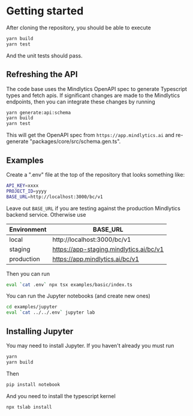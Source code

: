 # Getting started

After cloning the repository, you should be able to execute

```sh
yarn build
yarn test
```

And the unit tests should pass.

## Refreshing the API

The code base uses the Mindlytics OpenAPI spec to generate Typescript types and fetch apis.  If significant changes are made to the Mindlytics endpoints, then you can integrate these changes by running

```sh
yarn generate:api:schema
yarn build
yarn test
```

This will get the OpenAPI spec from `https://app.mindlytics.ai` and re-generate "packages/core/src/schema.gen.ts".

## Examples

Create a ".env" file at the top of the repository that looks something like:

```sh
API_KEY=xxxx
PROJECT_ID=yyyy
BASE_URL=http://localhost:3000/bc/v1
```

Leave out `BASE_URL` if you are testing against the production Mindlytics backend service.  Otherwise use

| Environment | BASE_URL |
| ----------- | -------- |
| local       | http://localhost:3000/bc/v1 |
| staging     | https://app-staging.mindlytics.ai/bc/v1 |
| production  | https://app.mindlytics.ai/bc/v1 |

Then you can run

```sh
eval `cat .env` npx tsx examples/basic/index.ts 
```

You can run the Jupyter notebooks (and create new ones)

```sh
cd examples/jupyter
eval `cat ../../.env` jupyter lab
```

## Installing Jupyter

You may need to install Jupyter.  If you haven't already you must run

```sh
yarn
yarn build
```

Then

```sh
pip install notebook
```

And you need to install the typescript kernel

```sh
npx tslab install
```
